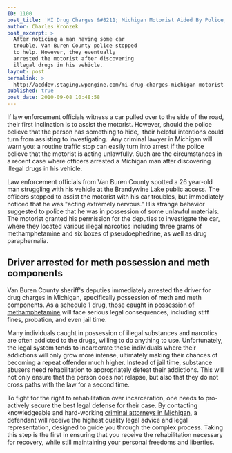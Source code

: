 ```yaml
---
ID: 1100
post_title: 'MI Drug Charges &#8211; Michigan Motorist Aided By Police, Only To Be Arrested For Drug Possession'
author: Charles Kronzek
post_excerpt: >
  After noticing a man having some car
  trouble, Van Buren County police stopped
  to help. However, they eventually
  arrested the motorist after discovering
  illegal drugs in his vehicle.
layout: post
permalink: >
  http://acddev.staging.wpengine.com/mi-drug-charges-michigan-motorist-aided-by-police-only-to-be-arrested-for-drug-possession.html
published: true
post_date: 2010-09-08 10:48:58
---
```

If law enforcement officials witness a car pulled over to the side of the road, their first inclination is to assist the motorist. However, should the police believe that the person has something to hide,  their helpful intentions could turn from assisting to investigating.  Any criminal lawyer in Michigan will warn you: a routine traffic stop can easily turn into arrest if the police believe that the motorist is acting unlawfully. Such are the circumstances in a recent case where officers arrested a Michigan man after discovering illegal drugs in his vehicle.

Law enforcement officials from Van Buren County spotted a 26 year-old man struggling with his vehicle at the Brandywine Lake public access. The officers stopped to assist the motorist with his car troubles, but immediately noticed that he was "acting extremely nervous." His strange behavior suggested to police that he was in possession of some unlawful materials. The motorist granted his permission for the deputies to investigate the car, where they located various illegal narcotics including three grams of methamphetamine and six boxes of pseudoephedrine, as well as drug paraphernalia.

<h2>Driver arrested for meth possession and meth components</h2>

Van Buren County sheriff's deputies immediately arrested the driver for drug charges in Michigan, specifically possession of meth and meth components. As a schedule 1 drug, those caught in <a href="http://acddev.staging.wpengine.com/methamphetamine.html" target="_blank">possession of methamphetamine</a> will face serious legal consequences, including stiff fines, probation, and even jail time.

Many individuals caught in possession of illegal substances and narcotics are often addicted to the drugs, willing to do anything to use. Unfortunately, the legal system tends to incarcerate these individuals where their addictions will only grow more intense, ultimately making their chances of becoming a repeat offender much higher. Instead of jail time, substance abusers need rehabilitation to appropriately defeat their addictions. This will not only ensure that the person does not relapse, but also that they do not cross paths with the law for a second time.

To fight for the right to rehabilitation over incarceration, one needs to pro-actively secure the best legal defense for their case. By contacting knowledgeable and hard-working <a href="http://acddev.staging.wpengine.com" target="_blank">criminal attorneys in Michigan</a>, a defendant will receive the highest quality legal advice and legal representation, designed to guide you through the complex process. Taking this step is the first in ensuring that you receive the rehabilitation necessary for recovery, while still maintaining your personal freedoms and liberties.